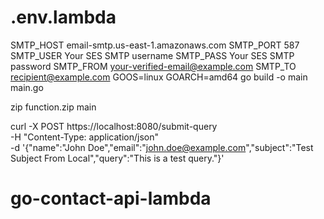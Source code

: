 # .env.lambda
SMTP_HOST	email-smtp.us-east-1.amazonaws.com
SMTP_PORT	587
SMTP_USER	Your SES SMTP username
SMTP_PASS	Your SES SMTP password
SMTP_FROM	your-verified-email@example.com
SMTP_TO	recipient@example.com
GOOS=linux GOARCH=amd64 go build -o main main.go

zip function.zip main


curl -X POST https://localhost:8080/submit-query \
-H "Content-Type: application/json" \
-d '{"name":"John Doe","email":"john.doe@example.com","subject":"Test Subject From Local","query":"This is a test query."}'

# go-contact-api-lambda
